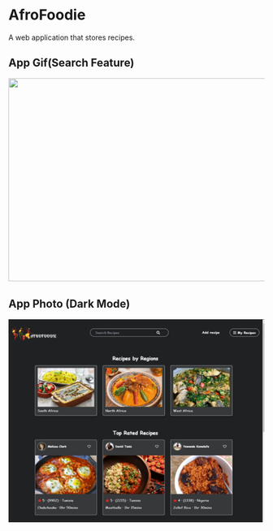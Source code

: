 # AfroFoodie
 A web application that stores recipes. 


## App Gif(Search Feature)
<img src="https://github.com/Jules-Boogie/AfroFoodie/blob/main/src/img/AfroFoodie__%20Search%20for%20Afro%20Inspired%20recipes.gif" height="400px" width="700px" >


## App Photo (Dark Mode)

<img src="https://github.com/Jules-Boogie/AfroFoodie/blob/main/src/img/darkmode.PNG" height="400px" width="700px" >
